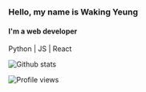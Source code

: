 ### Hello, my name is Waking Yeung

#### I'm a web developer

Python | JS | React

![Github stats](https://github-readme-stats.vercel.app/api?username=wakingyeung&show_icons=true)

![Profile views](https://gpvc.arturio.dev/wakingyeung)
